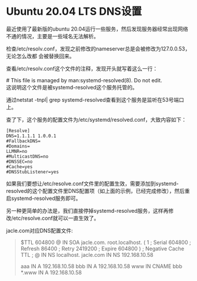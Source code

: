 # Ubuntu 20.04 LTS DNS设置

最近使用了最新版的ubuntu 20.04运行一些服务，然后发现服务器经常出现网络不通的情况，主要是一些域名无法解析。

检查/etc/resolv.conf，发现之前修改的nameserver总是会被修改为127.0.0.53，无论怎么改都 会被替换回来。

查看/etc/resolv.conf这个文件的注释，发现开头就写着这么一行：

\# This file is managed by man:systemd-resolved(8). Do not edit.  
这说明这个文件是被systemd-resolved这个服务托管的。

通过netstat -tnpl| grep systemd-resolved查看到这个服务是监听在53号端口上。

查了下，这个服务的配置文件为/etc/systemd/resolved.conf，大致内容如下：


    [Resolve]
    DNS=1.1.1.1 1.0.0.1
    #FallbackDNS=
    #Domains=
    LLMNR=no
    #MulticastDNS=no
    #DNSSEC=no
    #Cache=yes
    #DNSStubListener=yes


如果我们要想让/etc/resolve.conf文件里的配置生效，需要添加到systemd-resolved的这个配置文件里DNS配置项（如上面的示例，已经完成修改），然后重启systemd-resolved服务即可。

另一种更简单的办法是，我们直接停掉systemd-resolved服务，这样再修改/etc/resolve.conf就可以一直生效了。



jacle.com对应DNS配置文件:

> $TTL    604800
> @       IN      SOA     jacle.com. root.localhost. (
>                               1         ; Serial
>                          604800         ; Refresh
>                           86400         ; Retry
>                         2419200         ; Expire
>                          604800 )       ; Negative Cache TTL
> ;
> @       IN      NS      localhost.
> jacle.com IN      NS      192.168.10.58
>
> aaa     IN      A       192.168.10.58
> bbb     IN      A       192.168.10.58
> www     IN      CNAME   bbb
> *.www   IN      A       192.168.10.58